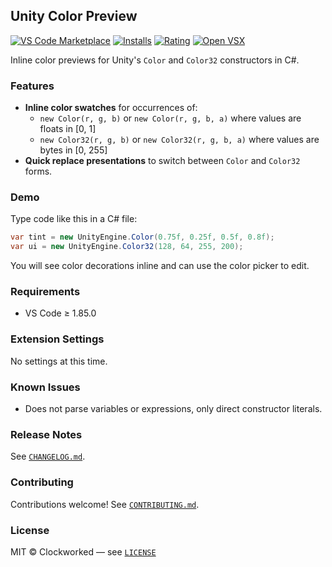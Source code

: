 ## Unity Color Preview

[![VS Code Marketplace](https://img.shields.io/visual-studio-marketplace/v/clockworked.vscode-unity-color-preview)](https://marketplace.visualstudio.com/items?itemName=clockworked.vscode-unity-color-preview)
[![Installs](https://img.shields.io/visual-studio-marketplace/i/clockworked.vscode-unity-color-preview)](https://marketplace.visualstudio.com/items?itemName=clockworked.vscode-unity-color-preview)
[![Rating](https://img.shields.io/visual-studio-marketplace/r/clockworked.vscode-unity-color-preview)](https://marketplace.visualstudio.com/items?itemName=clockworked.vscode-unity-color-preview)
[![Open VSX](https://img.shields.io/open-vsx/v/clockworked/vscode-unity-color-preview)](https://open-vsx.org/extension/clockworked/vscode-unity-color-preview)

Inline color previews for Unity's `Color` and `Color32` constructors in C#.

### Features

- **Inline color swatches** for occurrences of:
  - `new Color(r, g, b)` or `new Color(r, g, b, a)` where values are floats in \[0, 1\]
  - `new Color32(r, g, b)` or `new Color32(r, g, b, a)` where values are bytes in \[0, 255\]
- **Quick replace presentations** to switch between `Color` and `Color32` forms.

### Demo

Type code like this in a C# file:

```csharp
var tint = new UnityEngine.Color(0.75f, 0.25f, 0.5f, 0.8f);
var ui = new UnityEngine.Color32(128, 64, 255, 200);
```

You will see color decorations inline and can use the color picker to edit.

### Requirements

- VS Code ≥ 1.85.0

### Extension Settings

No settings at this time.

### Known Issues

- Does not parse variables or expressions, only direct constructor literals.

### Release Notes

See [`CHANGELOG.md`](./CHANGELOG.md).

### Contributing

Contributions welcome! See [`CONTRIBUTING.md`](./CONTRIBUTING.md).

### License

MIT © Clockworked — see [`LICENSE`](./LICENSE)


